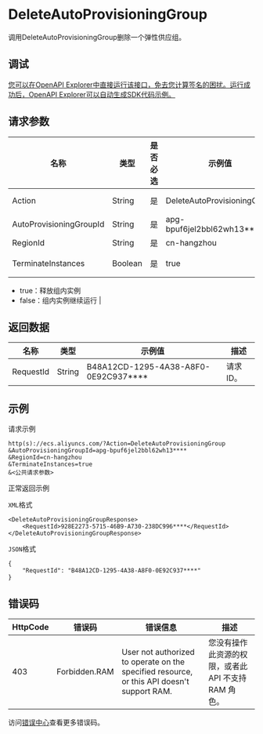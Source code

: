 # DeleteAutoProvisioningGroup

调用DeleteAutoProvisioningGroup删除一个弹性供应组。

## 调试

[您可以在OpenAPI Explorer中直接运行该接口，免去您计算签名的困扰。运行成功后，OpenAPI Explorer可以自动生成SDK代码示例。](https://api.aliyun.com/#product=Ecs&api=DeleteAutoProvisioningGroup&type=RPC&version=2014-05-26)

## 请求参数

|名称|类型|是否必选|示例值|描述|
|--|--|----|---|--|
|Action|String|是|DeleteAutoProvisioningGroup|系统规定参数。取值：DeleteAutoProvisioningGroup |
|AutoProvisioningGroupId|String|是|apg-bpuf6jel2bbl62wh13\*\*\*\*|弹性供应组的ID。 |
|RegionId|String|是|cn-hangzhou|弹性供应组所在地域的ID。 |
|TerminateInstances|Boolean|是|true|删除弹性供应组时是否释放组内实例。取值范围：

 -   true：释放组内实例
-   false：组内实例继续运行 |

## 返回数据

|名称|类型|示例值|描述|
|--|--|---|--|
|RequestId|String|B48A12CD-1295-4A38-A8F0-0E92C937\*\*\*\*|请求ID。 |

## 示例

请求示例

```
http(s)://ecs.aliyuncs.com/?Action=DeleteAutoProvisioningGroup
&AutoProvisioningGroupId=apg-bpuf6jel2bbl62wh13****
&RegionId=cn-hangzhou
&TerminateInstances=true
&<公共请求参数>
```

正常返回示例

`XML`格式

```
<DeleteAutoProvisioningGroupResponse>
    <RequestId>928E2273-5715-46B9-A730-238DC996****</RequestId>
</DeleteAutoProvisioningGroupResponse>
```

`JSON`格式

```
{
    "RequestId": "B48A12CD-1295-4A38-A8F0-0E92C937****"
}
```

## 错误码

|HttpCode|错误码|错误信息|描述|
|--------|---|----|--|
|403|Forbidden.RAM|User not authorized to operate on the specified resource, or this API doesn't support RAM.|您没有操作此资源的权限，或者此 API 不支持 RAM 角色。|

访问[错误中心](https://error-center.alibabacloud.com/status/product/Ecs)查看更多错误码。

